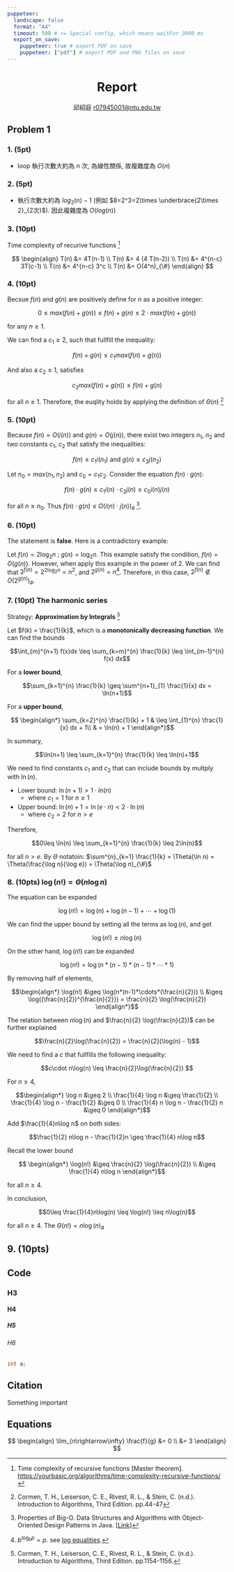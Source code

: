 ```yaml
---
puppeteer:
  landscape: false
  format: "A4"
  timeout: 500 # <= Special config, which means waitFor 3000 ms
  export_on_save:
    puppeteer: true # export PDF on save
    puppeteer: ["pdf"] # export PDF and PNG files on save
---
```

<center>

# Report

邱紹庭
r07945001@ntu.edu.tw

</center>


## Problem 1

### 1. (5pt)

- loop 執行次數大約為 $n$ 次, 為線性關係, 故複雜度為 $O(n)$

### 2. (5pt)

- 執行次數大約為 $log_{2}(n) - 1$ (例如 $8=2^3=2\times \underbrace{2\times 2}_{2次}$). 因此複雜度為 $O(log(n))$ 

### 3. (10pt)

Time complexity of recurive functions [^master]

$$
\begin{align}
  T(n) &= 4T(n-1) \\
  T(n) &= 4 (4 T(n-2)) \\
  T(n) &= 4^{n-c} 3T(c-1) \\
  T(n) &= 4^{n-c} 3^c  \\
  T(n) &= O(4^n)_{\#}
\end{align}
$$


### 4. (10pt)

Becsue $f(n)$ and $g(n)$ are positively define for $n$ as a positive integer:

$$ 0 \leq max(f(n) + g(n)) \leq  f(n) + g(n) \leq 2\cdot max(f(n) + g(n))$$

for any $n\geq 1$.

We can find a $c_1\geq2$, such that fullfill the inequality:

   $$f(n) + g(n) \leq c_1 max(f(n)+g(n))$$

And also a $c_2 \leq 1$, satisfies

$$c_2 max(f(n)+ g(n)) \leq f(n) + g(n)$$

for all $n\geq 1$. Therefore, the euqlity holds by applying the definition of $\Theta(n)$ [^ITA_theta]



### 5. (10pt)

Because $f(n) = O(i(n))$ and $g(n) = O(j(n))$, there exist two integers $n_1$, $n_2$ and two constants $c_1$, $c_2$ that satisfy the inequalities:

<center>

$f(n) \leq c_1 i(n_1)$ and $g(n) \leq c_2 j(n_2)$

</center>


Let $n_0 = max(n_1, n_2)$ and  $c_0 = c_1c_2$. Consider the equation $f(n)\cdot g(n)$:

$$f(n) \cdot g(n) \leq c_1 i(n) \cdot c_2 j(n) \leq c_0 i(n)j(n)$$ 

for all $n\geq n_0$. Thus $f(n)\cdot g(n) \leq O(i(n)\cdot j(n))_{\#}$ [^prop_o].

### 6. (10pt)

The statement is **false**. Here is a contradictory  example:

Let $f(n) = 2 \log_{2} n$ ; $g(n) = \log_{2} n$. This example satisfy the condition, $f(n) = O(g(n))$. However, when apply this example in the power of 2. We can find that $2^{f(n)} = 2^{ 2 \log_{2} n} = n^2$, and $2^{g(n)} = n$[^log]. Therefore, in this case, $2^{f(n)} \notin O(2^{g(n)})_{\#}$.

### 7. (10pt) The harmonic series

Strategy: **Approximation by Integrals** [^ITA_1154]

Let $f(k) = \frac{1}{k}$, which is a **monotonically decreasing function**. We can find the bounds

$$\int_{m}^{n+1} f(x)dx \leq \sum_{k=m}^{n} \frac{1}{k} \leq \int_{m-1}^{n} f(x) dx$$

For a **lower bound**,

$$\sum_{k=1}^{n} \frac{1}{k} \geq \sum^{n+1}_{1} \frac{1}{x} dx = \ln(n+1)$$

For a **upper bound**,


$$ \begin{align*} 
\sum_{k=2}^{n} \frac{1}{k} + 1 & \leq \int_{1}^{n} \frac{1}{x} dx + 1\\
                   & = \ln(n) + 1
\end{align*}$$

In summary,

$$\ln(n+1) \leq \sum_{k=1}^{n} \frac{1}{k} \leq \ln(n)+1$$

We need to find constants $c_1$ and $c_2$ that can include bounds by multply with $\ln(n)$.

- Lower bound:  $\ln(n+1) > 1 \cdot ln(n)$
  - where $c_1 = 1$ for $n \geq 1$
- Upper bound: $\ln(n) + 1 = \ln(e\cdot n) < 2\cdot \ln(n)$
  - where $c_2 = 2$ for  $n > e$

Therefore,

$$0\leq \ln(n) \leq \sum_{k=1}^{n} \frac{1}{k} \leq 2\ln(n)$$

for all $n>e$. By $\Theta$ notatoin: $\sum^{n}_{k=1} \frac{1}{k} = \Theta(\ln n) = \Theta(\frac{\log n}{\log e}) = \Theta(\log n)_{\#}$



### 8. (10pts) $\log(n!) = \Theta(n\log n)$

The equation can be expanded

$$\log(n!) = \log(n) + \log(n-1) + \cdots + \log(1)$$

We can find the upper bound by setting all the terms as $\log(n)$, and get

$$\log(n!) \leq n\log(n)$$

On the other hand, $\log(n!)$ can be expanded 

$$\log(n!) = \log(n * (n-1) * (n-1) * \cdots * 1) $$

By removing half of elements,

$$\begin{align*}
  \log(n!) &\geq \log(n*(n-1)*\cdots*(\frac{n}{2})) \\
           &\geq \log((\frac{n}{2})^{\frac{n}{2}}) = \frac{n}{2} \log(\frac{n}{2})
\end{align*}$$

The relation between $n\log(n)$ and $\frac{n}{2} \log(\frac{n}{2})$ can be further explained

$$\frac{n}{2}\log(\frac{n}{2}) = \frac{n}{2}(\log(n) - 1)$$

We need to find a $c$ that fullfills the following inequality:

$$c\cdot n\log(n) \leq \frac{n}{2}\log(\frac{n}{2}) $$


For $n\geq 4$,

$$\begin{align*}
  \log n &\geq 2 \\
  \frac{1}{4} \log n   &\geq  \frac{1}{2} \\
  \frac{1}{4} \log n - \frac{1}{2} &\geq 0 \\
  \frac{1}{4} n \log n - \frac{1}{2} n &\geq 0 
\end{align*}$$

Add $\frac{1}{4}n\log n$ on both sides:

$$\frac{1}{2} n\log n - \frac{1}{2}n \geq \frac{1}{4} n\log n$$

Recall the lower bound

$$ \begin{align*}
  \log(n!) &\geq \frac{n}{2} \log(\frac{n}{2}) \\
           &\geq \frac{1}{4} n\log n
\end{align*}$$

for all $n\geq 4$.

In conclusion,


$$0\leq \frac{1}{4}n\log(n) \leq \log(n!) \leq n\log(n)$$

for all $n\geq 4$. The $\Theta(n!) = n\log(n)_{\#}$


## 9. (10pts)


## Code

### H3
#### H4
##### H5
###### H6


```c  {.line-numbers}
int a;
```

## Citation


Something important 

## Equations

$$
\begin{align}
 \lim_{n\rightarrow\infty} \frac{f}{g} &= 0 \\
 &= 3
\end{align}
$$


[^master]: Time complexity of recursive functions [Master theorem]. https://yourbasic.org/algorithms/time-complexity-recursive-functions/
[^ITA_theta]: Cormen, T. H., Leiserson, C. E., Rivest, R. L., & Stein, C. (n.d.). Introduction to Algorithms, Third Edition. pp.44-47
[^prop_o]: Properties of Big-O. Data Structures and Algorithms with Object-Oriented Design Patterns in Java. [[Link](https://book.huihoo.com/data-structures-and-algorithms-with-object-oriented-design-patterns-in-java/html/page62.html)]
[^log]: $b^{\log_b p} = p$. see [log equalities](https://ducdoan.com/wp-content/uploads/2018/12/2.jpg).
[^ITA_1154]: Cormen, T. H., Leiserson, C. E., Rivest, R. L., & Stein, C. (n.d.). Introduction to Algorithms, Third Edition. pp.1154-1156.